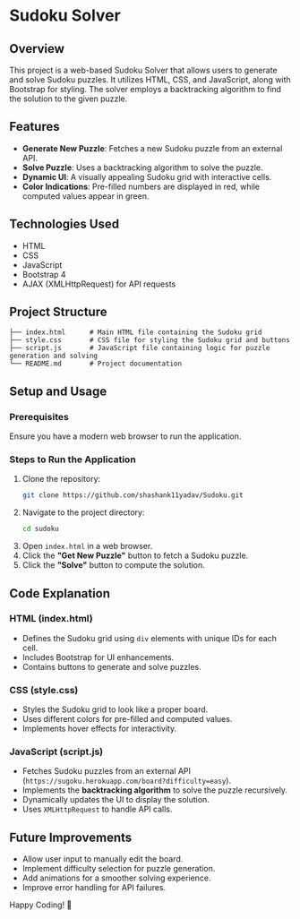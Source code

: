 # Sudoku Solver

## Overview
This project is a web-based Sudoku Solver that allows users to generate and solve Sudoku puzzles. It utilizes HTML, CSS, and JavaScript, along with Bootstrap for styling. The solver employs a backtracking algorithm to find the solution to the given puzzle.

## Features
- **Generate New Puzzle**: Fetches a new Sudoku puzzle from an external API.
- **Solve Puzzle**: Uses a backtracking algorithm to solve the puzzle.
- **Dynamic UI**: A visually appealing Sudoku grid with interactive cells.
- **Color Indications**: Pre-filled numbers are displayed in red, while computed values appear in green.

## Technologies Used
- HTML
- CSS
- JavaScript
- Bootstrap 4
- AJAX (XMLHttpRequest) for API requests

## Project Structure
```
├── index.html      # Main HTML file containing the Sudoku grid
├── style.css       # CSS file for styling the Sudoku grid and buttons
├── script.js       # JavaScript file containing logic for puzzle generation and solving
└── README.md       # Project documentation
```

## Setup and Usage
### Prerequisites
Ensure you have a modern web browser to run the application.

### Steps to Run the Application
1. Clone the repository:
   ```sh
   git clone https://github.com/shashank11yadav/Sudoku.git
   ```
2. Navigate to the project directory:
   ```sh
   cd sudoku
   ```
3. Open `index.html` in a web browser.
4. Click the **"Get New Puzzle"** button to fetch a Sudoku puzzle.
5. Click the **"Solve"** button to compute the solution.

## Code Explanation
### HTML (index.html)
- Defines the Sudoku grid using `div` elements with unique IDs for each cell.
- Includes Bootstrap for UI enhancements.
- Contains buttons to generate and solve puzzles.

### CSS (style.css)
- Styles the Sudoku grid to look like a proper board.
- Uses different colors for pre-filled and computed values.
- Implements hover effects for interactivity.

### JavaScript (script.js)
- Fetches Sudoku puzzles from an external API (`https://sugoku.herokuapp.com/board?difficulty=easy`).
- Implements the **backtracking algorithm** to solve the puzzle recursively.
- Dynamically updates the UI to display the solution.
- Uses `XMLHttpRequest` to handle API calls.

## Future Improvements
- Allow user input to manually edit the board.
- Implement difficulty selection for puzzle generation.
- Add animations for a smoother solving experience.
- Improve error handling for API failures.

Happy Coding! 🎯

